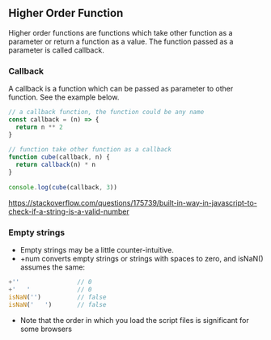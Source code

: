 ## Higher Order Function

Higher order functions are functions which take other function as a parameter or return a function as a value. The function passed as a parameter is called callback.

### Callback

A callback is a function which can be passed as parameter to other function. See the example below.

```js
// a callback function, the function could be any name
const callback = (n) => {
  return n ** 2
}
​
// function take other function as a callback
function cube(callback, n) {
  return callback(n) * n
}
​
console.log(cube(callback, 3))
```

https://stackoverflow.com/questions/175739/built-in-way-in-javascript-to-check-if-a-string-is-a-valid-number

### Empty strings
* Empty strings may be a little counter-intuitive. 
* +num converts empty strings or strings with spaces to zero, and isNaN() assumes the same:

```js
+''                // 0
+'   '             // 0
isNaN('')          // false
isNaN('   ')       // false
```

* Note that the order in which you load the script files is significant for some browsers